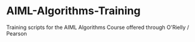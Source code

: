 # AIML-Algorithms-Training
Training scripts for the AIML Algorithms Course offered through O'Rielly / Pearson
